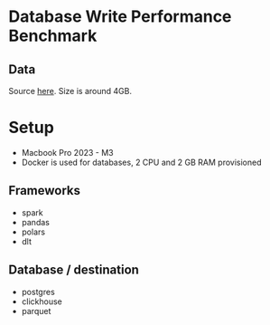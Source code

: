 # Database Write Performance Benchmark

## Data

Source [here](ttps://beta.source.coop/vida/google-microsoft-open-buildings/geoparquet/by_country/country_iso=THA/THA.parquet). Size is around 4GB.

# Setup

- Macbook Pro 2023 - M3
- Docker is used for databases, 2 CPU and 2 GB RAM provisioned

## Frameworks
- spark
- pandas
- polars
- dlt

## Database / destination
- postgres
- clickhouse
- parquet
